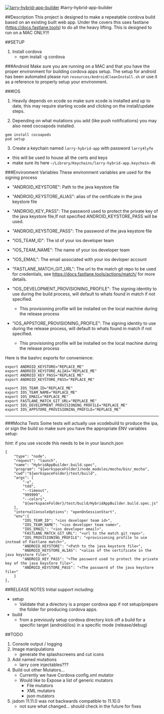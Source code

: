 <a href="https://www.npmjs.com/package/@monstermakes/larry-hybrid-app-builder"><img alt="larry-hybrid-app-builder" src="https://nodei.co/npm/larry-hybrid-app-builder.png"/></a>
#larry-hybrid-app-builder

##Description
This project is designed to make a repeatable cordova build based on an existing built web app. Under the covers this uses fastlane (https://docs.fastlane.tools) to do all the heavy lifting. This is designed to run on a MAC ONLY!!!

##SETUP
1. Install cordova
    - npm install -g cordova

###Android
Make sure you are running on a MAC and that you have the proper environment for building cordova apps setup.
The setup for android has been automated please run `resources/AndroidCleanInstall.sh` or use it as a reference to properly setup your environment.

###IOS 
1. Heavily depends on xcode so make sure xcode is installed and up to date, this may require starting xcode and clicking on the install/update steps.

2. Depending on what mutations you add (like push notifications) you may also need cocoapods installed.
```
gem install cocoapods
pod setup
```

3. Create a keychain named `larry-hybrid-app` with password `larry4lyfe`
- this will be used to house all the certs and keys
- make sure its here `~/Library/Keychains/larry-hybrid-app.keychain-db`

###Environment Variables
These environment variables are used for the signing process

- "ANDROID_KEYSTORE": Path to the java keystore file
- "ANDROID_KEYSTORE_ALIAS": alias of the certificate in the java keystore file
- "ANDROID_KEY_PASS": The password used to protect the private key of the java keystore file,If not specified ANDROID_KEYSTORE_PASS will be used.
- "ANDROID_KEYSTORE_PASS": The password of the java keystore file

- "IOS_TEAM_ID": The id of your ios developer team
- "IOS_TEAM_NAME": The name of your ios developer team
- "IOS_EMAIL": The email associated with your ios devloper account
- "FASTLANE_MATCH_GIT_URL": The url to the match git repo to be used for credentials, see https://docs.fastlane.tools/actions/match/ for more details.
- "IOS_DEVELOPMENT_PROVISIONING_PROFILE": The signing identity to use during the build process, will default to whats found in match if not specified.
    - This provisioning profile will be installed on the local machine during the release process
- "IOS_APPSTORE_PROVISIONING_PROFILE": The signing identity to use during the release process, will default to whats found in match if not specified.
    - This provisioning profile will be installed on the local machine during the release process

Here is the bashrc exports for convenience:
```
export ANDROID_KEYSTORE="REPLACE_ME"
export ANDROID_KEYSTORE_ALIAS="REPLACE_ME"
export ANDROID_KEY_PASS="REPLACE_ME"
export ANDROID_KEYSTORE_PASS="REPLACE_ME"

export IOS_TEAM_ID="REPLACE_ME"
export IOS_TEAM_NAME="REPLACE_ME"
export IOS_EMAIL="REPLACE_ME"
export FASTLANE_MATCH_GIT_URL="REPLACE_ME"
export IOS_DEVELOPMENT_PROVISIONING_PROFILE="REPLACE_ME"
export IOS_APPSTORE_PROVISIONING_PROFILE="REPLACE_ME"
```

---
###Mocha Tests
Some tests will actually use xcodebuild to produce the ipa, or sign the build so make sure you have the appropriate ENV variables setup:

*hint*: if you use vscode this needs to be in your launch.json
```
{
    "type": "node",
    "request": "launch",
    "name": "HybridAppBuilder.build.spec",
    "program": "${workspaceFolder}/node_modules/mocha/bin/_mocha",
    "cwd":"${workspaceFolder}/test/build",
    "args": [
        "-u",
        "tdd",
        "--timeout",
        "999999",
        "--colors",
        "${workspaceFolder}/test/build/HybridAppBuilder.build.spec.js"
    ],
    "internalConsoleOptions": "openOnSessionStart",
    "env":{
        "IOS_TEAM_ID": "<ios developer team id>",
        "IOS_TEAM_NAME": "<ios developer team name>",
        "IOS_EMAIL": "<ios developer email>",
        "FASTLANE_MATCH_GIT_URL": "<url to the match git repo>",
        "IOS_PROVISIONING_PROFILE": "<provisioning profile to use instead of Fastlane match>",
        "ANDROID_KEYSTORE": "<Path to the java keystore file>",
        "ANDROID_KEYSTORE_ALIAS": "<alias of the certificate in the java keystore file>",
        "ANDROID_KEY_PASS": "<The password used to protect the private key of the java keystore file>",
        "ANDROID_KEYSTORE_PASS": "<The password of the java keystore file>"
    }
},
```

##RELEASE NOTES
Initial support including:
- setup
    - Validate that a directory is a proper cordova app if not setup/prepare the folder for producing cordova apps.
- build
    - from a previously setup cordova directory kick off a build for a specific target (android/ios) in a specific mode (release/debug)

##TODO
1. Console output / logging
2. Image manipulations
    - generate the splashscreens and cut icons
3. Add named mutations
    - larry core injectables???
5. Build out other Mutators...
    - Currently we have Cordova config.xml mutator
    - Would like to Expose a list of generic mutators
        - File mutators
        - XML mutators
        - json mutators
6. jsdom 11.11.0 was not backwards compatible to 11.10.0
    - not sure what changed... should check in the future for fixes